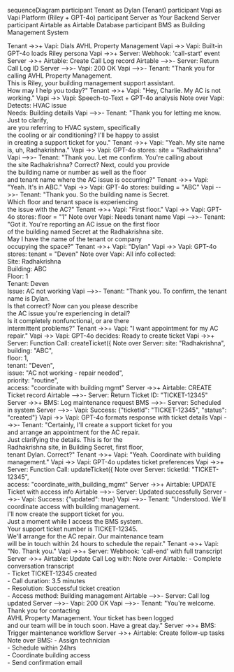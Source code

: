 sequenceDiagram
  participant Tenant as Dylan (Tenant)
  participant Vapi as Vapi Platform (Riley + GPT-4o)
  participant Server as Your Backend Server
  participant Airtable as Airtable Database
  participant BMS as Building Management System

  Tenant ->>+ Vapi: Dials AVHL Property Management
  Vapi ->> Vapi: Built-in GPT-4o loads Riley persona
  Vapi ->>+ Server: Webhook: 'call-start' event
  Server ->>+ Airtable: Create Call Log record
  Airtable -->>- Server: Return Call Log ID
  Server -->>- Vapi: 200 OK
  Vapi -->>- Tenant: "Thank you for calling AVHL Property Management.<br/>This is Riley, your building management support assistant.<br/>How may I help you today?"
  Tenant ->>+ Vapi: "Hey, Charlie. My AC is not working."
  Vapi ->> Vapi: Speech-to-Text + GPT-4o analysis
  Note over Vapi: Detects: HVAC issue<br/>Needs: Building details
  Vapi -->>- Tenant: "Thank you for letting me know. Just to clarify,<br/>are you referring to HVAC system, specifically<br/>the cooling or air conditioning? I'll be happy to assist<br/>in creating a support ticket for you."
  Tenant ->>+ Vapi: "Yeah. My site name is, uh, Radhakrishna."
  Vapi ->> Vapi: GPT-4o stores: site = "Radhakrishna"
  Vapi -->>- Tenant: "Thank you. Let me confirm. You're calling about<br/>the site Radhakrishna? Correct? Next, could you provide<br/>the building name or number as well as the floor<br/>and tenant name where the AC issue is occurring?"
  Tenant ->>+ Vapi: "Yeah. It's in ABC."
  Vapi ->> Vapi: GPT-4o stores: building = "ABC"
  Vapi -->>- Tenant: "Thank you. So the building name is Secret.<br/>Which floor and tenant space is experiencing<br/>the issue with the AC?"
  Tenant ->>+ Vapi: "First floor."
  Vapi ->> Vapi: GPT-4o stores: floor = "1"
  Note over Vapi: Needs tenant name
  Vapi -->>- Tenant: "Got it. You're reporting an AC issue on the first floor<br/>of the building named Secret at the Radhakrishna site.<br/>May I have the name of the tenant or company<br/>occupying the space?"
  Tenant ->>+ Vapi: "Dylan"
  Vapi ->> Vapi: GPT-4o stores: tenant = "Deven"
  Note over Vapi: All info collected:<br>Site: Radhakrishna<br>Building: ABC<br>Floor: 1<br>Tenant: Deven<br>Issue: AC not working
  Vapi -->>- Tenant: "Thank you. To confirm, the tenant name is Dylan.<br/>Is that correct? Now can you please describe<br/>the AC issue you're experiencing in detail?<br/>Is it completely nonfunctional, or are there<br/>intermittent problems?"
  Tenant ->>+ Vapi: "I want appointment for my AC repair."
  Vapi ->> Vapi: GPT-4o decides: Ready to create ticket
  Vapi ->>+ Server: Function Call: createTicket({
  Note over Server: site: "Radhakrishna",<br>building: "ABC",<br>floor: 1,<br>tenant: "Deven",<br>issue: "AC not working - repair needed",<br>priority: "routine",<br>access: "coordinate with building mgmt"
  Server ->>+ Airtable: CREATE Ticket record
  Airtable -->>- Server: Return Ticket ID: "TICKET-12345"
  Server ->>+ BMS: Log maintenance request
  BMS -->>- Server: Scheduled in system
  Server -->>- Vapi: Success: {"ticketId": "TICKET-12345", "status": "created"}
  Vapi ->> Vapi: GPT-4o formats response with ticket details
  Vapi -->>- Tenant: "Certainly, I'll create a support ticket for you<br/>and arrange an appointment for the AC repair.<br/>Just clarifying the details. This is for the<br/>Radhakrishna site, in Building Secret, first floor,<br/>tenant Dylan. Correct?"
  Tenant ->>+ Vapi: "Yeah. Coordinate with building management."
  Vapi ->> Vapi: GPT-4o updates ticket preferences
  Vapi ->>+ Server: Function Call: updateTicket({
  Note over Server: ticketId: "TICKET-12345",<br/>access: "coordinate_with_building_mgmt"
  Server ->>+ Airtable: UPDATE Ticket with access info
  Airtable -->>- Server: Updated successfully
  Server -->>- Vapi: Success: {"updated": true}
  Vapi -->>- Tenant: "Understood. We'll coordinate access with building management.<br/>I'll now create the support ticket for you.<br/>Just a moment while I access the BMS system.<br/>Your support ticket number is TICKET-12345.<br/>We'll arrange for the AC repair. Our maintenance team<br/>will be in touch within 24 hours to schedule the repair."
  Tenant ->>+ Vapi: "No. Thank you."
  Vapi ->>+ Server: Webhook: 'call-end' with full transcript
  Server ->>+ Airtable: Update Call Log with:
  Note over Airtable: - Complete conversation transcript<br/>- Ticket TICKET-12345 created<br/>- Call duration: 3.5 minutes<br/>- Resolution: Successful ticket creation<br/>- Access method: Building management
  Airtable -->>- Server: Call log updated
  Server -->>- Vapi: 200 OK
  Vapi -->>- Tenant: "You're welcome. Thank you for contacting<br/>AVHL Property Management. Your ticket has been logged<br/>and our team will be in touch soon. Have a great day."
  Server ->>+ BMS: Trigger maintenance workflow
  Server ->>+ Airtable: Create follow-up tasks
  Note over BMS: - Assign technician<br/>- Schedule within 24hrs<br/>- Coordinate building access<br/>- Send confirmation email


